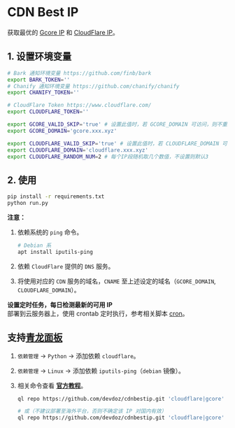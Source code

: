 # CDN Best IP

获取最优的 [Gcore IP](https://api.gcore.com/cdn/public-ip-list) 和 [CloudFlare IP](https://www.cloudflare.com/ips/)。

## 1. 设置环境变量

```bash
# Bark 通知环境变量 https://github.com/finb/bark
export BARK_TOKEN=''
# Chanify 通知环境变量 https://github.com/chanify/chanify
export CHANIFY_TOKEN=''

# CloudFlare Token https://www.cloudflare.com/
export CLOUDFLARE_TOKEN=''

export GCORE_VALID_SKIP='true' # 设置此值时，若 GCORE_DOMAIN 可访问，则不重新获取IP
export GCORE_DOMAIN='gcore.xxx.xyz'

export CLOUDFLARE_VALID_SKIP='true' # 设置此值时，若 CLOUDFLARE_DOMAIN 可访问，则不重新获取IP
export CLOUDFLARE_DOMAIN='cloudflare.xxx.xyz'
export CLOUDFLARE_RANDOM_NUM=2 # 每个IP段随机取几个数值，不设置则默认3
```

## 2. 使用

```bash
pip install -r requirements.txt
python run.py
```

**注意：**

1. 依赖系统的 `ping` 命令。

   ```bash
   # Debian 系
   apt install iputils-ping
   ```

2. 依赖 `CloudFlare` 提供的 `DNS` 服务。
3. 将使用对应的 `CDN` 服务的域名，`CNAME` 至上述设定的域名（`GCORE_DOMAIN`, `CLOUDFLARE_DOMAIN`）。

**设置定时任务，每日检测最新的可用 IP**  
部署到云服务器上，使用 crontab 定时执行，参考相关脚本 [cron](cron)。

## 支持[青龙面板](https://github.com/whyour/qinglong)

1.  `依赖管理` -> `Python` -> 添加依赖 `cloudflare`。
2.  `依赖管理` -> `Linux` -> 添加依赖 `iputils-ping`（`debian` 镜像）。
3.  相关命令查看 **[官方教程](https://github.com/whyour/qinglong#%E5%86%85%E7%BD%AE%E5%91%BD%E4%BB%A4)**。

    ```bash
    ql repo https://github.com/devdoz/cdnbestip.git 'cloudflare|gcore' 'run' 'check|dns_cf' main

    # 或（不建议部署至海外平台，否则不确定该 IP 对国内有效）
    ql repo https://github.com/devdoz/cdnbestip.git 'cloudflare|gcore' 'run' 'check|dns_cf' main
    ```
